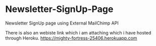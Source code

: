 # Newsletter-SignUp-Page
Newsletter SignUp page using External MailChimp API

There is also an webiste link which i am attaching which i have hosted through Heroku.
https://mighty-fortress-25406.herokuapp.com
